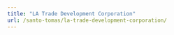 ```yaml
---
title: "LA Trade Development Corporation"
url: /santo-tomas/la-trade-development-corporation/
---
```


